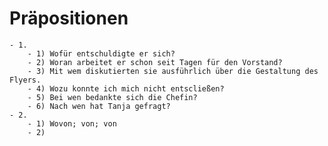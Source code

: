 # Präpositionen
	- 1.
		- 1) Wofür entschuldigte er sich?
		- 2) Woran arbeitet er schon seit Tagen für den Vorstand?
		- 3) Mit wem diskutierten sie ausführlich über die Gestaltung des Flyers.
		- 4) Wozu konnte ich mich nicht entscließen?
		- 5) Bei wen bedankte sich die Chefin?
		- 6) Nach wen hat Tanja gefragt?
	- 2.
		- 1) Wovon; von; von
		- 2)